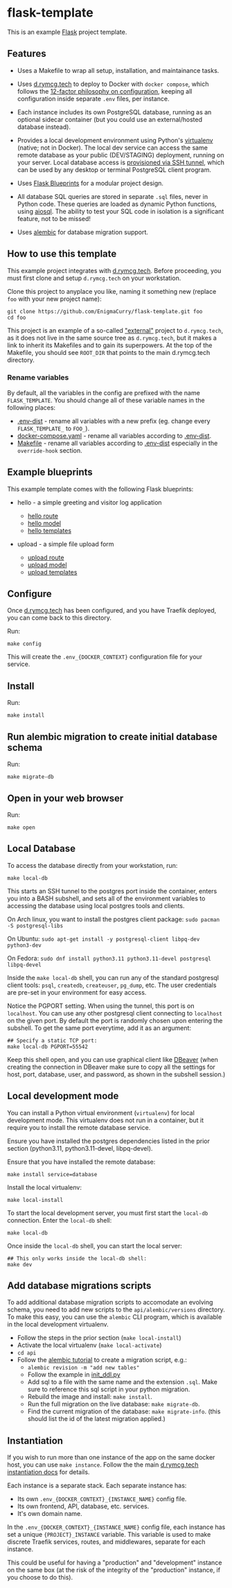 # flask-template

This is an example [Flask](https://flask.palletsprojects.com/) project
template.

## Features

 * Uses a Makefile to wrap all setup, installation, and maintainance tasks.
 
 * Uses [d.rymcg.tech](https://github.com/EnigmaCurry/d.rymcg.tech) to
   deploy to Docker with `docker compose`, which follows the
   [12-factor philosophy on
   configuration](https://12factor.net/config), keeping all
   configuration inside separate `.env` files, per instance.
   
 * Each instance includes its own PostgreSQL database, running as an
   optional sidecar container (but you could use an external/hosted
   database instead).

 * Provides a local development environment using Python's
   [virtualenv](https://docs.python.org/3/library/venv.html) (native;
   not in Docker). The local dev service can access the same remote
   database as your public (DEV/STAGING) deployment, running on your
   server. Local database access is [provisioned via SSH
   tunnel](https://github.com/EnigmaCurry/d.rymcg.tech/blob/master/_scripts/postgresql-tunnel),
   which can be used by any desktop or terminal PostgreSQL client
   program.

 * Uses [Flask
   Blueprints](https://flask.palletsprojects.com/en/3.0.x/blueprints/)
   for a modular project design.

 * All database SQL queries are stored in separate `.sql` files, never
   in Python code. These queries are loaded as dynamic Python
   functions, using [aiosql](https://nackjicholson.github.io/aiosql/).
   The ability to test your SQL code in isolation is a significant
   feature, not to be missed!

 * Uses [alembic](https://alembic.sqlalchemy.org/en/latest/) for
   database migration support.

## How to use this template

This example project integrates with
[d.rymcg.tech](https://github.com/EnigmaCurry/d.rymcg.tech#readme).
Before proceeding, you must first clone and setup `d.rymcg.tech` on
your workstation. 

Clone this project to anyplace you like, naming it something new
(replace `foo` with your new project name):

```
git clone https://github.com/EnigmaCurry/flask-template.git foo
cd foo
```

This project is an example of a so-called
["external"](https://github.com/enigmacurry/d.rymcg.tech#integrating-external-projects)
project to `d.rymcg.tech`, as it does not live in the same source tree
as `d.rymcg.tech`, but it makes a link to inherit its Makefiles and to
gain its superpowers. At the top of the Makefile, you should see
`ROOT_DIR` that points to the main d.rymcg.tech directory.

### Rename variables

By default, all the variables in the config are prefixed with the name
`FLASK_TEMPLATE`. You should change all of these variable names in the
following places:

 * [.env-dist](.env-dist) - rename all variables with a new prefix
   (eg. change every `FLASK_TEMPLATE_` to `FOO_`).
 * [docker-compose.yaml](docker-compose.yaml) - rename all variables
   according to [.env-dist](.env-dist).
 * [Makefile](Makefile) - rename all variables according to
   [.env-dist](.env-dist) especially in the `override-hook` section.

## Example blueprints

This example template comes with the following Flask blueprints:

 * hello - a simple greeting and visitor log application
 
   * [hello route](api/app/routes/hello)
   * [hello model](api/app/models/hello)
   * [hello templates](api/app/templates/hello) 

 * upload - a simple file upload form
 
   * [upload route](api/app/routes/upload)
   * [upload model](api/app/models/upload)
   * [upload templates](api/app/templates/upload)

## Configure

Once
[d.rymcg.tech](https://github.com/EnigmaCurry/d.rymcg.tech#readme) has
been configured, and you have Traefik deployed, you can come back to
this directory.

Run:

```
make config
```

This will create the `.env_{DOCKER_CONTEXT}` configuration file for
your service.

## Install

Run:

```
make install
```

## Run alembic migration to create initial database schema

Run:

```
make migrate-db
```

## Open in your web browser

Run:

```
make open
```

## Local Database

To access the database directly from your workstation, run:

```
make local-db
```

This starts an SSH tunnel to the postgres port inside the container,
enters you into a BASH subshell, and sets all of the environment
variables to accessing the database using local postgres tools and
clients.

On Arch linux, you want to install the postgres client package: `sudo pacman -S postgresql-libs`

On Ubuntu: `sudo apt-get install -y postgresql-client libpq-dev python3-dev`

On Fedora: `sudo dnf install python3.11 python3.11-devel postgresql libpq-devel`

Inside the `make local-db` shell, you can run any of the standard
postgresql client tools: `psql`, `createdb`, `createuser`, `pg_dump`,
etc. The user credentials are pre-set in your environment for easy
access.

Notice the PGPORT setting. When using the tunnel, this port is on
`localhost`. You can use any other postgresql client connecting to
`localhost` on the given port. By default the port is randomly chosen
upon entering the subshell. To get the same port everytime, add it as
an argument:

```
## Specify a static TCP port:
make local-db PGPORT=55542
```

Keep this shell open, and you can use graphical client like
[DBeaver](https://dbeaver.io/) (when creating the connection in
DBeaver make sure to copy all the settings for host, port, database,
user, and password, as shown in the subshell session.)

## Local development mode

You can install a Python virtual environment (`virtualenv`) for local
development mode. This virtualenv does not run in a container, but it
require you to install the remote database service.

Ensure you have installed the postgres dependencies listed in the
prior section (python3.11, python3.11-devel, libpq-devel).

Ensure that you have installed the remote database:

```
make install service=database
```

Install the local virtualenv:

```
make local-install
```

To start the local development server, you must first start the
`local-db` connection. Enter the `local-db` shell:

```
make local-db
```

Once inside the `local-db` shell, you can start the local server:

```
## This only works inside the local-db shell:
make dev
```

## Add database migrations scripts

To add additional database migration scripts to accomodate an evolving
schema, you need to add new scripts to the `api/alembic/versions`
directory. To make this easy, you can use the `alembic` CLI program,
which is available in the local development virtualenv.

 * Follow the steps in the prior section (`make local-install`)
 * Activate the local virtualenv (`make local-activate`)
 * `cd api`
 * Follow the [alembic
   tutorial](https://alembic.sqlalchemy.org/en/latest/tutorial.html#create-a-migration-script)
   to create a migration script, e.g.:
   * `alembic revision -m "add new tables"`
   * Follow the example in
     [init_ddl.py](api/alembic/versions/f25d1dab29bf_init_ddl.py)
   * Add sql to a file with the same name and the extension `.sql`.
     Make sure to reference this sql script in your python migration.
   * Rebuild the image and install: `make install`.
   * Run the full migration on the live database: `make migrate-db`.
   * Find the current migration of the database: `make migrate-info`.
     (this should list the id of the latest migration applied.)
     
## Instantiation

If you wish to run more than one instance of the app on the same
docker host, you can use `make instance`. Follow the the main
[d.rymcg.tech instantiation
docs](https://github.com/EnigmaCurry/d.rymcg.tech#creating-multiple-instances-of-a-service)
for details.

Each instance is a separate stack. Each separate instance has:

 * Its own `.env_{DOCKER_CONTEXT}_{INSTANCE_NAME}` config file.
 * Its own frontend, API, database, etc. services.
 * It's own domain name.

In the `.env_{DOCKER_CONTEXT}_{INSTANCE_NAME}` config file, each
instance has set a unique `{PROJECT}_INSTANCE` variable. This variable
is used to make discrete Traefik services, routes, and middlewares,
separate for each instance.

This could be useful for having a "production" and "development"
instance on the same box (at the risk of the integrity of the
"production" instance, if you choose to do this).
